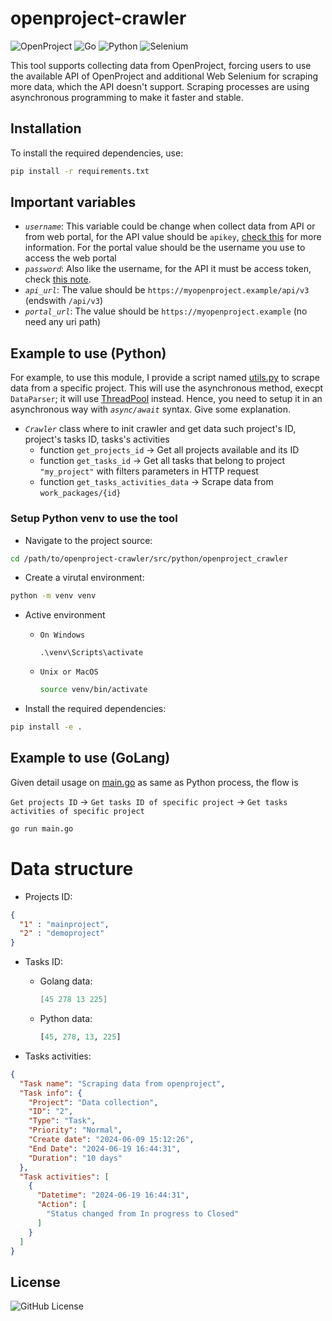 # openproject-crawler

![OpenProject](https://img.shields.io/badge/OpenProject-2D8CFF?style=for-the-badge&logo=openproject&logoColor=white)
![Go](https://img.shields.io/badge/go-%2300ADD8.svg?style=for-the-badge&logo=go&logoColor=white)
![Python](https://img.shields.io/badge/python-3670A0?style=for-the-badge&logo=python&logoColor=ffdd54)
![Selenium](https://img.shields.io/badge/-selenium-%43B02A?style=for-the-badge&logo=selenium&logoColor=white)

This tool supports collecting data from OpenProject, forcing users to use the available API of OpenProject and additional Web Selenium for scraping more data, which the API doesn't support. Scraping processes are using asynchronous programming to make it faster and stable.

## Installation

To install the required dependencies, use:
```bash
pip install -r requirements.txt
```

## Important variables

- *`username`*: This variable could be change when collect data from API or from web portal, for the API value should be `apikey`, [check this](https://www.openproject.org/docs/api/introduction/#api-key-through-basic-auth) for more information. For the portal value should be the username you use to access the web portal
- *`password`*: Also like the username, for the API it must be access token, check [this note](https://www.openproject.org/docs/api/introduction/#api-key-through-basic-auth).
- *`api_url`*: The value should be `https://myopenproject.example/api/v3` (endswith `/api/v3`)
- *`portal_url`*: The value should be `https://myopenproject.example` (no need any uri path)

## Example to use (Python)

For example, to use this module, I provide a script named [utils.py](src/python/sample/utils.py) to scrape data from a specific project. This will use the asynchronous method, execpt `DataParser`; it will use [ThreadPool](https://docs.python.org/3/library/concurrent.futures.html) instead. Hence, you need to setup it in an asynchronous way with *`async/await`* syntax. Give some explanation.

- *`Crawler`* class where to init crawler and get data such project's ID, project's tasks ID, tasks's activities
  - function `get_projects_id` -> Get all projects available and its ID
  - function `get_tasks_id` -> Get all tasks that belong to project `"my_project"` with filters parameters in HTTP request
  - function `get_tasks_activities_data` -> Scrape data from `work_packages/{id}`

### Setup Python venv to use the tool

* Navigate to the project source: 

```bash
cd /path/to/openproject-crawler/src/python/openproject_crawler
```

* Create a virutal environment:

```bash
python -m venv venv
```

* Active environment

  + `On Windows`

      ```
      .\venv\Scripts\activate
      ```
  + `Unix or MacOS`

      ```bash
      source venv/bin/activate
      ```
* Install the required dependencies:

```bash
pip install -e .
```

## Example to use (GoLang)

Given detail usage on [main.go](src/golang/openproject-crawler/cmd/main.go) as same as Python process, the flow is

`Get projects ID` -> `Get tasks ID of specific project` -> `Get tasks activities of specific project`

```bash
go run main.go
```

# Data structure

* Projects ID:
```json
{
  "1" : "mainproject",
  "2" : "demoproject"
}
```

* Tasks ID:

  * Golang data:

    ```go
    [45 278 13 225]
    ```

  * Python data:

    ```python
    [45, 278, 13, 225]
    ```

* Tasks activities:

```json
{
  "Task name": "Scraping data from openproject",
  "Task info": {
    "Project": "Data collection",
    "ID": "2",
    "Type": "Task",
    "Priority": "Normal",
    "Create date": "2024-06-09 15:12:26",
    "End Date": "2024-06-19 16:44:31",
    "Duration": "10 days"
  },
  "Task activities": [
    {
      "Datetime": "2024-06-19 16:44:31",
      "Action": [
        "Status changed from In progress to Closed"
      ]
    }
  ]
}
```

## License
![GitHub License](https://img.shields.io/github/license/mach1el/openproject-crawler?style=flat-square&color=%23FF5E0E)